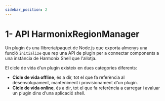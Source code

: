 ```yaml
---
sidebar_position: 2
---
```


# 1- API HarmonixRegionManager

Un plugin és una llibreria/paquet de Node.js que exporta almenys una funció `initialize` que rep una API de plugin per a connectar components a una instància de Harmonix Shell que l'allotja.

El cicle de vida d'un plugin existeix en dues categories diferents:

*   **Cicle de vida offline**, és a dir, tot el que fa referència al desenvolupament, manteniment i provisionament d'un plugin.
*   **Cicle de vida online**, és a dir, tot el que fa referència a carregar i avaluar un plugin dins d'una aplicació shell.
